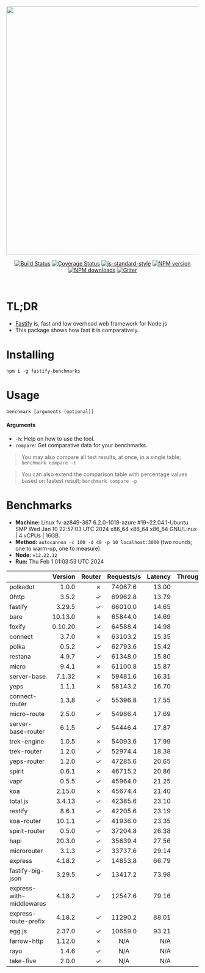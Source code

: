 <div align="center">
<img src="https://github.com/fastify/graphics/raw/master/full-logo.png" width="650" height="auto"/>
</div>

<div align="center">

[![Build Status](https://travis-ci.org/fastify/fastify.svg?branch=master)](https://travis-ci.org/fastify/fastify)
[![Coverage Status](https://coveralls.io/repos/github/fastify/fastify/badge.svg?branch=master)](https://coveralls.io/github/fastify/fastify?branch=master)
[![js-standard-style](https://img.shields.io/badge/code%20style-standard-brightgreen.svg?style=flat)](http://standardjs.com/)
[![NPM version](https://img.shields.io/npm/v/fastify.svg?style=flat)](https://www.npmjs.com/package/fastify)
[![NPM downloads](https://img.shields.io/npm/dm/fastify.svg?style=flat)](https://www.npmjs.com/package/fastify) [![Gitter](https://badges.gitter.im/gitterHQ/gitter.svg)](https://gitter.im/fastify)
</div>
<br />

# TL;DR

* [Fastify](https://github.com/fastify/fastify) is, fast and low overhead web framework for Node.js
* This package shows how fast it is comparatively.

# Installing

```
npm i -g fastify-benchmarks
```

# Usage

```
benchmark [arguments (optional)]
```

#### Arguments

* `-h`: Help on how to use the tool.
* `compare`: Get comparative data for your benchmarks.

> You may also compare all test results, at once, in a single table; `benchmark compare -t`

> You can also extend the comparison table with percentage values based on fastest result; `benchmark compare -p`
# Benchmarks
* __Machine:__ Linux fv-az849-367 6.2.0-1019-azure #19~22.04.1-Ubuntu SMP Wed Jan 10 22:57:03 UTC 2024 x86_64 x86_64 x86_64 GNU/Linux | 4 vCPUs | 16GB.
* __Method:__ `autocannon -c 100 -d 40 -p 10 localhost:3000` (two rounds; one to warm-up, one to measure).
* __Node:__ `v12.22.12`
* __Run:__ Thu Feb  1 01:03:53 UTC 2024

|                          | Version | Router | Requests/s | Latency | Throughput/Mb |
| :--                      | --:     | --:    | :-:        | --:     | --:           |
| polkadot                 | 1.0.0   | ✗      | 74067.6    | 13.00   | 13.21         |
| 0http                    | 3.5.2   | ✓      | 69962.8    | 13.79   | 12.48         |
| fastify                  | 3.29.5  | ✓      | 66010.0    | 14.65   | 11.77         |
| bare                     | 10.13.0 | ✗      | 65844.0    | 14.69   | 11.74         |
| foxify                   | 0.10.20 | ✓      | 64588.4    | 14.98   | 10.59         |
| connect                  | 3.7.0   | ✗      | 63103.2    | 15.35   | 11.25         |
| polka                    | 0.5.2   | ✓      | 62793.6    | 15.42   | 11.20         |
| restana                  | 4.9.7   | ✓      | 61348.0    | 15.80   | 10.94         |
| micro                    | 9.4.1   | ✗      | 61100.8    | 15.87   | 10.90         |
| server-base              | 7.1.32  | ✗      | 59481.6    | 16.31   | 10.61         |
| yeps                     | 1.1.1   | ✗      | 58143.2    | 16.70   | 10.37         |
| connect-router           | 1.3.8   | ✓      | 55396.8    | 17.55   | 9.88          |
| micro-route              | 2.5.0   | ✓      | 54986.4    | 17.69   | 9.81          |
| server-base-router       | 6.1.5   | ✓      | 54446.4    | 17.87   | 9.71          |
| trek-engine              | 1.0.5   | ✗      | 54093.6    | 17.99   | 8.87          |
| trek-router              | 1.2.0   | ✓      | 52974.4    | 18.38   | 8.69          |
| yeps-router              | 1.2.0   | ✓      | 47285.6    | 20.65   | 8.43          |
| spirit                   | 0.6.1   | ✗      | 46715.2    | 20.86   | 8.33          |
| vapr                     | 0.5.5   | ✓      | 45964.0    | 21.25   | 7.54          |
| koa                      | 2.15.0  | ✗      | 45674.4    | 21.40   | 8.15          |
| total.js                 | 3.4.13  | ✓      | 42385.6    | 23.10   | 12.97         |
| restify                  | 8.6.1   | ✓      | 42205.6    | 23.19   | 7.61          |
| koa-router               | 10.1.1  | ✓      | 41936.0    | 23.35   | 7.48          |
| spirit-router            | 0.5.0   | ✓      | 37204.8    | 26.38   | 6.63          |
| hapi                     | 20.3.0  | ✓      | 35639.4    | 27.56   | 6.36          |
| microrouter              | 3.1.3   | ✓      | 33737.6    | 29.14   | 6.02          |
| express                  | 4.18.2  | ✓      | 14853.8    | 66.79   | 2.65          |
| fastify-big-json         | 3.29.5  | ✓      | 13417.2    | 73.98   | 154.35        |
| express-with-middlewares | 4.18.2  | ✓      | 12547.6    | 79.16   | 4.81          |
| express-route-prefix     | 4.18.2  | ✓      | 11290.2    | 88.01   | 4.18          |
| egg.js                   | 2.37.0  | ✓      | 10659.0    | 93.21   | 3.75          |
| farrow-http              | 1.12.0  | ✗      | N/A        | N/A     | N/A           |
| rayo                     | 1.4.6   | ✓      | N/A        | N/A     | N/A           |
| take-five                | 2.0.0   | ✓      | N/A        | N/A     | N/A           |
